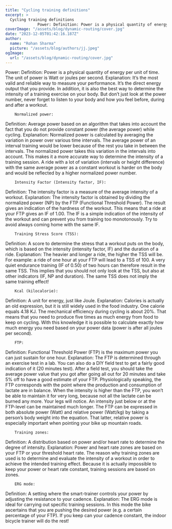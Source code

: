 ```yaml
---
title: "Cycling training definitions"
excerpt: >
  Cycling training definitions
              Power: Definition: Power is a physical quantity of energy per unit of time. The unit of power is Watt or joules per second. Explanation: It's the most valid an
coverImage: "/assets/blog/dynamic-routing/cover.jpg"
date: "2023-12-05T01:42:16.187Z"
author:
  name: "Rohan Sharma"
  picture: "/assets/blog/authors/jj.jpeg"
ogImage:
  url: "/assets/blog/dynamic-routing/cover.jpg"
---
```


Power:
Definition: Power is a physical quantity of energy per unit of time. The unit of power is Watt or joules per second.
Explanation: It’s the most valid and reliable way to measure your performance. It’s the direct energy output that you provide. In addition, it is also the best way to determine the intensity of a training exercise on your body. But don’t just look at the power number, never forget to listen to your body and how you feel before, during and after a workout.
	
		Normalized power:
Definition: Average power based on an algorithm that takes into account the fact that you do not provide constant power (the average power) while cycling.
Explanation: Normalized power is calculated by averaging the variation in power over various time intervals. The average power of an interval training would be lower because of the rest you take in between the intervals. The normalized power takes this variation in the intervals into account. This makes it a more accurate way to determine the intensity of a training session. A ride with a lot of variation (intervals or height difference) with the same average power as a constant workout is harder on the body and would be reflected by a higher normalized power number.
	
		Intensity Factor (Intensity factor, IF):
Definition: The intensity factor is a measure of the average intensity of a workout.
Explanation: The intensity factor is obtained by dividing the normalized power (NP) by the FTP (Functional Threshold Power). The result gives an indication of the hardness of the workout. This means that a ride at your FTP gives an IF of 1.00. The IF is a simple indication of the intensity of the workout and can prevent you from training too monotonously. Try to avoid always coming home with the same IF.
	
		Training Stress Score (TSS):
Definition: A score to determine the stress that a workout puts on the body, which is based on the intensity (intensity factor, IF) and the duration of a ride.
Explanation: The heavier and longer a ride, the higher the TSS will be. For example: a ride of one hour at your FTP will lead to a TSS of 100. A very quiet endurance training (IF of 0.50) of two hours can therefore result in the same TSS. This implies that you should not only look at the TSS, but also at other indicators (IF, NP and duration). The same TSS does not imply the same training effect!
	
		Kcal (kilocalorie):
Definition: A unit for energy, just like Joule.
Explanation: Calories is actually an old expression, but it is still widely used in the food industry. One calorie equals 4.18 KJ. The mechanical efficiency during cycling is about 20%. That means that you need to produce five times as much energy from food to keep on cycling. With this knowledge it is possible to calculate exactly how much energy you need based on your power data (power is after all joules per second).
	
		FTP: 
Definition: Functional Threshold Power (FTP) is the maximum power you can just sustain for one hour.
Explanation: The FTP is determined through an exercise test in a lab. You can also do a DIY field test to get a fairly good indication of it (20 minutes test). After a field test, you should take the average power value that you got after going all out for 20 minutes and take 5% off to have a good estimate of your FTP. Physiologically speaking, the FTP corresponds with the point where the production and consumption of lactate are in balance. When the intensity is higher than the FTP, you won’t be able to maintain it for very long, because not all the lactate can be burned any more. Your legs will notice. An intensity just below or at the FTP-level can be maintained much longer. The FTP can be expressed in both absolute power (Watt) and relative power (Watt/kg) by taking a person’s body weight into the equation. That latter, relative power is especially important when pointing your bike up mountain roads.
	
		Training zones:
Definition: A distribution based on power and/or heart rate to determine the degree of intensity.
Explanation: Power and heart rate zones are based on your FTP or your threshold heart rate. The reason why training zones are used is to determine and evaluate the intensity of a workout in order to achieve the intended training effect. Because it is actually impossible to keep your power or heart rate constant, training sessions are based on zones.
	
		ERG mode:
Definition: A setting where the smart-trainer controls your power by adjusting the resistance to your cadence.
Explanation: The ERG mode is ideal for carrying out specific training sessions. In this mode the bike ascertains that you are pushing the desired power (e.g. a certain percentage of your FTP). If you keep can your cadence constant, the indoor bicycle trainer will do the rest!